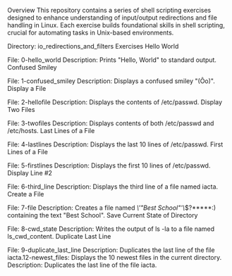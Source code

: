 Overview
This repository contains a series of shell scripting exercises designed to enhance understanding of input/output redirections and file handling in Linux. Each exercise builds foundational skills in shell scripting, crucial for automating tasks in Unix-based environments.

Directory: io_redirections_and_filters
Exercises
Hello World

File: 0-hello_world
Description: Prints "Hello, World" to standard output.
Confused Smiley

File: 1-confused_smiley
Description: Displays a confused smiley "(Ôo)".
Display a File

File: 2-hellofile
Description: Displays the contents of /etc/passwd.
Display Two Files

File: 3-twofiles
Description: Displays contents of both /etc/passwd and /etc/hosts.
Last Lines of a File

File: 4-lastlines
Description: Displays the last 10 lines of /etc/passwd.
First Lines of a File

File: 5-firstlines
Description: Displays the first 10 lines of /etc/passwd.
Display Line #2

File: 6-third_line
Description: Displays the third line of a file named iacta.
Create a File

File: 7-file
Description: Creates a file named *\\'"Best School"\'\\*$\?\*\*\*\*\*:) containing the text "Best School".
Save Current State of Directory

File: 8-cwd_state
Description: Writes the output of ls -la to a file named ls_cwd_content.
Duplicate Last Line

File: 9-duplicate_last_line
Description: Duplicates the last line of the file iacta.12-newest_files: Displays the 10 newest files in the current directory.
Description: Duplicates the last line of the file iacta.
